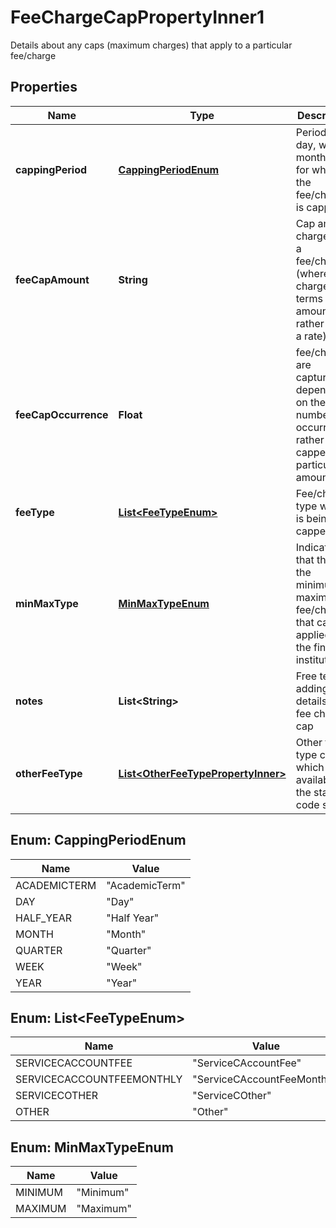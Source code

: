 

# FeeChargeCapPropertyInner1

Details about any caps (maximum charges) that apply to a particular fee/charge

## Properties

| Name | Type | Description | Notes |
|------------ | ------------- | ------------- | -------------|
|**cappingPeriod** | [**CappingPeriodEnum**](#CappingPeriodEnum) | Period e.g. day, week, month etc. for which the fee/charge is capped |  [optional] |
|**feeCapAmount** | **String** | Cap amount charged for a fee/charge (where it is charged in terms of an amount rather than a rate) |  [optional] |
|**feeCapOccurrence** | **Float** | fee/charges are captured dependent on the number of occurrences rather than capped at a particular amount |  [optional] |
|**feeType** | [**List&lt;FeeTypeEnum&gt;**](#List&lt;FeeTypeEnum&gt;) | Fee/charge type which is being capped |  |
|**minMaxType** | [**MinMaxTypeEnum**](#MinMaxTypeEnum) | Indicates that this is the minimum/ maximum fee/charge that can be applied by the financial institution |  |
|**notes** | **List&lt;String&gt;** | Free text for adding  extra details for fee charge cap |  [optional] |
|**otherFeeType** | [**List&lt;OtherFeeTypePropertyInner&gt;**](OtherFeeTypePropertyInner.md) | Other fee type code which is not available in the standard code set |  [optional] |



## Enum: CappingPeriodEnum

| Name | Value |
|---- | -----|
| ACADEMICTERM | &quot;AcademicTerm&quot; |
| DAY | &quot;Day&quot; |
| HALF_YEAR | &quot;Half Year&quot; |
| MONTH | &quot;Month&quot; |
| QUARTER | &quot;Quarter&quot; |
| WEEK | &quot;Week&quot; |
| YEAR | &quot;Year&quot; |



## Enum: List&lt;FeeTypeEnum&gt;

| Name | Value |
|---- | -----|
| SERVICECACCOUNTFEE | &quot;ServiceCAccountFee&quot; |
| SERVICECACCOUNTFEEMONTHLY | &quot;ServiceCAccountFeeMonthly&quot; |
| SERVICECOTHER | &quot;ServiceCOther&quot; |
| OTHER | &quot;Other&quot; |



## Enum: MinMaxTypeEnum

| Name | Value |
|---- | -----|
| MINIMUM | &quot;Minimum&quot; |
| MAXIMUM | &quot;Maximum&quot; |



